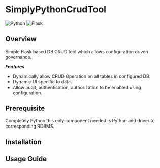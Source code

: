 # SimplyPythonCrudTool

![Python](https://img.shields.io/badge/language-Python-brightgreen.svg)
![Flask](https://img.shields.io/badge/framework-Flask-brightgreen.svg)


## Overview

Simple Flask based DB CRUD tool which allows configuration driven governance. 

***Features***

- Dynamically allow CRUD Operation on all tables in configured DB.
- Dynamic UI specific to data.
- Allow audit, authentication, authorization to be enabled using configuration.


## Prerequisite

Completely Python this only component needed is Python and driver to corresponding RDBMS.


## Installation



## Usage Guide




